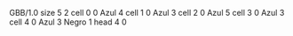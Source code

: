 <gs-board without-header> GBB/1.0
size 5 2
cell 0 0 Azul 4 
cell 1 0 Azul 3 
cell 2 0 Azul 5 
cell 3 0 Azul 3 
cell 4 0 Azul 3 Negro 1 
head 4 0 </gs-board>